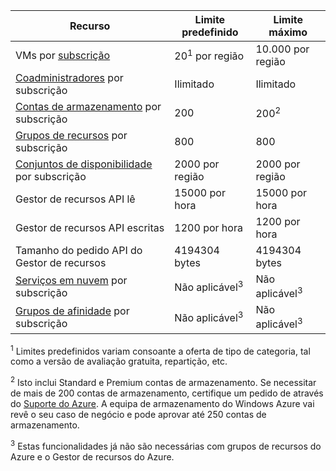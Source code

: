 Recurso|Limite predefinido|Limite máximo
---|---|---
VMs por [subscrição](../articles/billing-buy-sign-up-azure-subscription.md)|20<sup>1</sup> por região|10.000 por região
[Coadministradores](../articles/billing-add-change-azure-subscription-administrator.md) por subscrição|Ilimitado|Ilimitado
[Contas de armazenamento](../articles/storage/storage-create-storage-account.md) por subscrição|200|200<sup>2</sup>
[Grupos de recursos](../articles/azure-resource-manager/resource-group-overview.md) por subscrição|800|800
[Conjuntos de disponibilidade](../articles/virtual-machines/virtual-machines-windows-manage-availability.md#configure-multiple-virtual-machines-in-an-availability-set-for-redundancy) por subscrição|2000 por região|2000 por região
Gestor de recursos API lê|15000 por hora|15000 por hora
Gestor de recursos API escritas|1200 por hora|1200 por hora
Tamanho do pedido API do Gestor de recursos|4194304 bytes|4194304 bytes
[Serviços em nuvem](../articles/cloud-services/cloud-services-choose-me.md) por subscrição|Não aplicável<sup>3</sup>|Não aplicável<sup>3</sup>
[Grupos de afinidade](../articles/virtual-network/virtual-networks-migrate-to-regional-vnet.md) por subscrição|Não aplicável<sup>3</sup>|Não aplicável<sup>3</sup>

<sup>1</sup> Limites predefinidos variam consoante a oferta de tipo de categoria, tal como a versão de avaliação gratuita, repartição, etc.

<sup>2</sup> Isto inclui Standard e Premium contas de armazenamento. Se necessitar de mais de 200 contas de armazenamento, certifique um pedido de através do [Suporte do Azure](https://azure.microsoft.com/support/faq/). A equipa de armazenamento do Windows Azure vai revê o seu caso de negócio e pode aprovar até 250 contas de armazenamento.

<sup>3</sup> Estas funcionalidades já não são necessárias com grupos de recursos do Azure e o Gestor de recursos do Azure.

